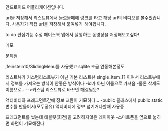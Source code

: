 안드로이드 어플리케이션입니다.

url을 저장해서 리스트뷰에서 눌렀을때에 링크를 타고 해당 url의 비디오를 볼수있습니다.
사용자가 직접 url을 저장해서 붙여넣기 해야합니다.

to do
편집기능 수정
페이스북 앱에서 실행하는 동영상을 저장해보고싶다!


메모



문제점

jfeinstein10/SlidingMenu를 사용했고
sqlite 조금 연동해본정도


리스트뷰가 커스텀리스트뷰가 아닌 기본 리스트뷰 single_item_1?
이여서 리스트뷰에서 정보를 가져오는 방식이 안좋은 방식이다
-id가 아닌 이름으로 가져옴
-물론 삭제도 이름으로..
-->커스텀 리스트뷰로 바꾸면 해결될듯?

액티비티와 프래그먼트간에 정보 교환이 기묘하다...
-public 클래스에서 public static 변수를 만들어서(모두공유) 액티비티에 정보 넘기거나할때 사용중

프래그먼트를 썼는데 태블릿(회전)을 고려하지않은 레이아웃
-스마트폰을 옆으로 눕히면 화면이 기묘해진다
